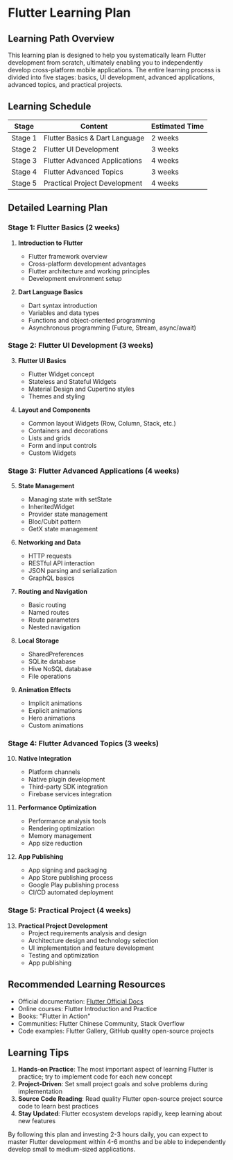# Flutter Learning Plan

## Learning Path Overview

This learning plan is designed to help you systematically learn Flutter development from scratch, ultimately enabling you to independently develop cross-platform mobile applications. The entire learning process is divided into five stages: basics, UI development, advanced applications, advanced topics, and practical projects.

## Learning Schedule

| Stage   | Content                        | Estimated Time |
| ------- | ------------------------------ | -------------- |
| Stage 1 | Flutter Basics & Dart Language | 2 weeks        |
| Stage 2 | Flutter UI Development         | 3 weeks        |
| Stage 3 | Flutter Advanced Applications  | 4 weeks        |
| Stage 4 | Flutter Advanced Topics        | 3 weeks        |
| Stage 5 | Practical Project Development  | 4 weeks        |

## Detailed Learning Plan

### Stage 1: Flutter Basics (2 weeks)

1. **Introduction to Flutter**

   - Flutter framework overview
   - Cross-platform development advantages
   - Flutter architecture and working principles
   - Development environment setup

2. **Dart Language Basics**
   - Dart syntax introduction
   - Variables and data types
   - Functions and object-oriented programming
   - Asynchronous programming (Future, Stream, async/await)

### Stage 2: Flutter UI Development (3 weeks)

3. **Flutter UI Basics**

   - Flutter Widget concept
   - Stateless and Stateful Widgets
   - Material Design and Cupertino styles
   - Themes and styling

4. **Layout and Components**
   - Common layout Widgets (Row, Column, Stack, etc.)
   - Containers and decorations
   - Lists and grids
   - Form and input controls
   - Custom Widgets

### Stage 3: Flutter Advanced Applications (4 weeks)

5. **State Management**

   - Managing state with setState
   - InheritedWidget
   - Provider state management
   - Bloc/Cubit pattern
   - GetX state management

6. **Networking and Data**

   - HTTP requests
   - RESTful API interaction
   - JSON parsing and serialization
   - GraphQL basics

7. **Routing and Navigation**

   - Basic routing
   - Named routes
   - Route parameters
   - Nested navigation

8. **Local Storage**

   - SharedPreferences
   - SQLite database
   - Hive NoSQL database
   - File operations

9. **Animation Effects**
   - Implicit animations
   - Explicit animations
   - Hero animations
   - Custom animations

### Stage 4: Flutter Advanced Topics (3 weeks)

10. **Native Integration**

    - Platform channels
    - Native plugin development
    - Third-party SDK integration
    - Firebase services integration

11. **Performance Optimization**

    - Performance analysis tools
    - Rendering optimization
    - Memory management
    - App size reduction

12. **App Publishing**
    - App signing and packaging
    - App Store publishing process
    - Google Play publishing process
    - CI/CD automated deployment

### Stage 5: Practical Project (4 weeks)

13. **Practical Project Development**
    - Project requirements analysis and design
    - Architecture design and technology selection
    - UI implementation and feature development
    - Testing and optimization
    - App publishing

## Recommended Learning Resources

- Official documentation: [Flutter Official Docs](https://flutter.dev/docs)
- Online courses: Flutter Introduction and Practice
- Books: "Flutter in Action"
- Communities: Flutter Chinese Community, Stack Overflow
- Code examples: Flutter Gallery, GitHub quality open-source projects

## Learning Tips

1. **Hands-on Practice**: The most important aspect of learning Flutter is practice; try to implement code for each new concept
2. **Project-Driven**: Set small project goals and solve problems during implementation
3. **Source Code Reading**: Read quality Flutter open-source project source code to learn best practices
4. **Stay Updated**: Flutter ecosystem develops rapidly, keep learning about new features

By following this plan and investing 2-3 hours daily, you can expect to master Flutter development within 4-6 months and be able to independently develop small to medium-sized applications.
